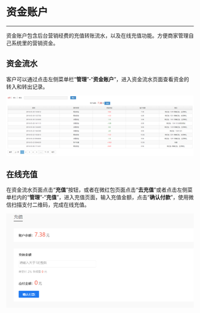 # 资金账户

---

资金账户包含后台营销经费的充值转账流水，以及在线充值功能。方便商家管理自己系统里的营销资金。

## 资金流水

客户可以通过点击左侧菜单栏“**管理**”-“**资金账户**”，进入资金流水页面查看资金的转入和转出记录。

![](/assets/import.png020200)

## 在线充值

在资金流水页面点击“**充值**”按钮，或者在微红包页面点击“**去充值**”或者点击左侧菜单栏内的“**管理**”-“**充值**”，进入充值页面，输入充值金额，点击“**确认付款**”，使用微信扫描支付二维码，完成在线充值。

![](/assets/import.png1212111)

